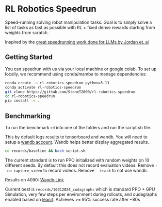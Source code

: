 # RL Robotics Speedrun

Speed-running solving robot manipulation tasks. Goal is to simply solve a list of tasks as fast as possible with RL + fixed dense rewards starting from weights from scratch.


Inspired by the [great speedrunning work done for LLMs by Jordan et. al](https://github.com/KellerJordan/modded-nanogpt)

## Getting Started

You can speedrun with us via your local machine or google colab. To set up locally, we recommend using conda/mamba to manage dependencies:

```bash
conda create -n rl-robotics-speedrun python=3.11
conda activate rl-robotics-speedrun
git clone https://github.com/StoneT2000/rl-robotics-speedrun
cd rl-robotics-speedrun
pip install -e .
```

## Benchmarking 

To run the benchmark `cd` into one of the folders and run the script.sh file.

This by default logs results to tensorboard and wandb. You will need to setup a [wandb account](https://wandb.ai/). Wandb helps better display aggregated results. 

```bash
cd records/baseline && bash script.sh
```

The current standard is to run PPO initialized with random weights on 10 different seeds. By default this does not record evaluation videos. Remove `--no-capture_video` to record videos. Remove `--track` to not use wandb.

Results on 4090: [Wandb Link](https://wandb.ai/stonet2000/PPO-ManiSkill-GPU-SpeedRun/workspace?nw=qgul0t4vstq)

Current best is `records/10312024_cudagraphs` which is standard PPO + GPU Simulation, very few steps per environment during rollouts, and cudagraphs enabled based on [leanrl](https://github.com/pytorch-labs/LeanRL/). Achieves >= 95% success rate after ~80s
